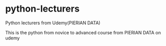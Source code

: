 # python-lecturers
Python lecturers from Udemy(PIERIAN DATA)

This is the python from novice to advanced course from PIERIAN DATA on udemy

